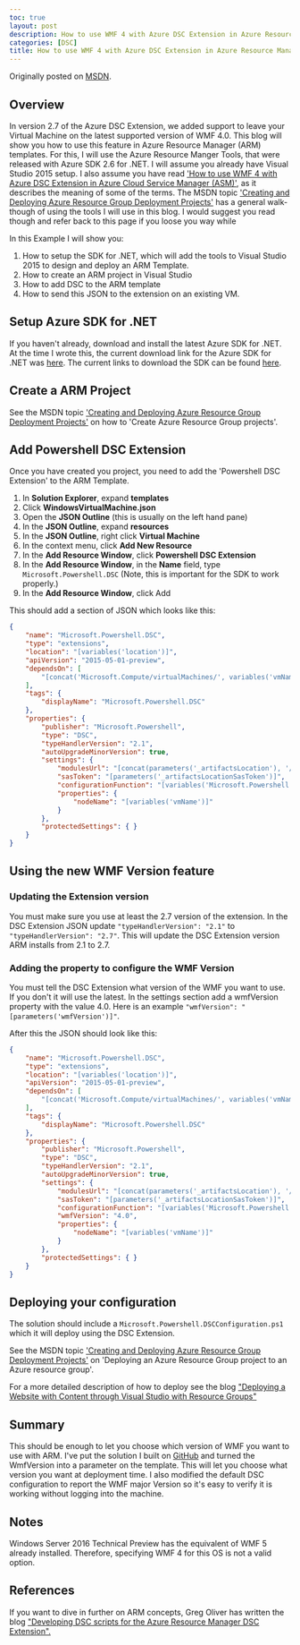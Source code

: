 ```yaml
---
toc: true
layout: post
description: How to use WMF 4 with Azure DSC Extension in Azure Resource Manager (ARM)
categories: [DSC]
title: How to use WMF 4 with Azure DSC Extension in Azure Resource Manager (ARM)
---
```

Originally posted on [MSDN](https://blogs.msdn.microsoft.com/powershell/2015/10/02/how-to-use-wmf-4-with-azure-dsc-extension-in-azure-resource-manager-arm/).

## Overview

In version 2.7 of the Azure DSC Extension, we added support to leave your Virtual Machine on the latest supported version of WMF 4.0.  This blog will show you how to use this feature in Azure Resource Manager (ARM) templates.  For this, I will use the Azure Resource Manger Tools, that were released with Azure SDK 2.6 for .NET.  I will assume you already have Visual Studio 2015 setup.  I also assume you have read ['How to use WMF 4 with Azure DSC Extension in Azure Cloud Service Manager (ASM)'](http://blogs.msdn.com/b/powershell/archive/2015/10/01/how-to-use-wmf-4-with-azure-dsc-extension-in-azure-cloud-service-manager-asm.aspx), as it describes the meaning of some of the terms.   The MSDN topic ['Creating and Deploying Azure Resource Group Deployment Projects'](https://msdn.microsoft.com/en-us/library/azure/dn872471.aspx) has a general walk-though of using the tools I will use in this blog.  I would suggest you read though and refer back to this page if you loose you way while

In this Example I will show you:

1. How to setup the SDK for .NET, which will add the tools to Visual Studio 2015 to design and deploy an ARM Template.
2. How to create an ARM project in Visual Studio
3. How to add DSC to the ARM template
3. How to send this JSON to the extension on an existing VM.

## Setup Azure SDK for .NET

If you haven't already, download and install the latest Azure SDK for .NET.  At the time I wrote this, the current download link for the Azure SDK for .NET was [here](http://go.microsoft.com/fwlink/?linkid=518003&clcid=0x409).  The current links to download the SDK can be found [here](https://azure.microsoft.com/en-us/downloads/).

## Create a ARM Project

See the MSDN topic ['Creating and Deploying Azure Resource Group Deployment Projects'](https://msdn.microsoft.com/en-us/library/azure/dn872471.aspx) on how to 'Create Azure Resource Group projects'.

## Add Powershell DSC Extension

Once you have created you project, you need to add the 'Powershell DSC Extension' to the ARM Template.

1. In **Solution Explorer**, expand **templates**
2. Click **WindowsVirtualMachine.json**
3. Open the **JSON Outline** (this is usually on the left hand pane)
4. In the **JSON Outline**, expand **resources**
5. In the **JSON Outline**, right click **Virtual Machine**
6. In the context menu, click **Add New Resource**
7. In the **Add Resource Window**, click **Powershell DSC Extension**
8. In the **Add Resource Window**, in the **Name** field, type `Microsoft.Powershell.DSC` (Note, this is important for the SDK to work properly.)
9.  In the **Add Resource Window**, click Add

This should add a section of JSON which looks like this:

```json
{
    "name": "Microsoft.Powershell.DSC",
    "type": "extensions",
    "location": "[variables('location')]",
    "apiVersion": "2015-05-01-preview",
    "dependsOn": [
        "[concat('Microsoft.Compute/virtualMachines/', variables('vmName'))]"
    ],
    "tags": {
        "displayName": "Microsoft.Powershell.DSC"
    },
    "properties": {
        "publisher": "Microsoft.Powershell",
        "type": "DSC",
        "typeHandlerVersion": "2.1",
        "autoUpgradeMinorVersion": true,
        "settings": {
            "modulesUrl": "[concat(parameters('_artifactsLocation'), '/', 'dsc.zip')]",
            "sasToken": "[parameters('_artifactsLocationSasToken')]",
            "configurationFunction": "[variables('Microsoft.Powershell.DSCConfigurationFunction')]",
            "properties": {
                "nodeName": "[variables('vmName')]"
            }
        },
        "protectedSettings": { }
    }
}
```

## Using the new WMF Version feature

### Updating the Extension version

You must make sure you use at least the 2.7 version of the extension.  In the DSC Extension JSON update `"typeHandlerVersion": "2.1"` to `"typeHandlerVersion": "2.7"`.  This will update the DSC Extension version ARM installs from 2.1 to 2.7.

### Adding the property to configure the WMF Version

You must tell the DSC Extension what version of the WMF you want to use.  If you don't it will use the latest.  In the settings section add a wmfVersion property with the value 4.0.  Here is an example `"wmfVersion": "[parameters('wmfVersion')]"`.

After this the JSON should look like this:

```json
{
    "name": "Microsoft.Powershell.DSC",
    "type": "extensions",
    "location": "[variables('location')]",
    "apiVersion": "2015-05-01-preview",
    "dependsOn": [
        "[concat('Microsoft.Compute/virtualMachines/', variables('vmName'))]"
    ],
    "tags": {
        "displayName": "Microsoft.Powershell.DSC"
    },
    "properties": {
        "publisher": "Microsoft.Powershell",
        "type": "DSC",
        "typeHandlerVersion": "2.1",
        "autoUpgradeMinorVersion": true,
        "settings": {
            "modulesUrl": "[concat(parameters('_artifactsLocation'), '/', 'dsc.zip')]",
            "sasToken": "[parameters('_artifactsLocationSasToken')]",
            "configurationFunction": "[variables('Microsoft.Powershell.DSCConfigurationFunction')]",
            "wmfVersion": "4.0",
            "properties": {
                "nodeName": "[variables('vmName')]"
            }
        },
        "protectedSettings": { }
    }
}
```

## Deploying your configuration

The solution should include a `Microsoft.Powershell.DSCConfiguration.ps1` which it will deploy using the DSC Extension.

See the MSDN topic ['Creating and Deploying Azure Resource Group Deployment Projects'](https://msdn.microsoft.com/en-us/library/azure/dn872471.aspx) on 'Deploying an Azure Resource Group project to an Azure resource group'.

For a more detailed description of how to deploy see the blog ["Deploying a Website with Content through Visual Studio with Resource Groups"](http://blogs.technet.com/b/georgewallace/archive/2015/05/10/deploying-a-website-with-content-through-visual-studio-with-resource-groups.aspx)

## Summary

This should be enough to let you choose which version of WMF you want to use with ARM.  I've put the solution I built on [GitHub](https://github.com/PowerShell/PowerShell-Blog-Samples/tree/master/2019-09-30-DSC-Extension-v2.7/ARM) and turned the WmfVersion into a parameter on the template.  This will let you choose what version you want at deployment time.  I also modified the default DSC configuration to report the WMF major Version so it's easy to verify it is working without logging into the machine.

## Notes

Windows Server 2016 Technical Preview has the equivalent of WMF 5 already installed.  Therefore, specifying WMF 4 for this OS is not a valid option.

## References

If you want to dive in further on ARM concepts, Greg Oliver has written the blog ["Developing DSC scripts for the Azure Resource Manager DSC Extension".](http://blogs.msdn.com/b/golive/archive/2015/09/01/developing-dsc-scripts-for-the-azure-resource-manager-dsc-extension.aspx)